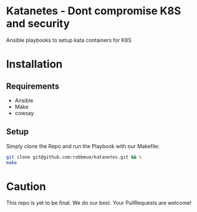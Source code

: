 # Katanetes - Dont compromise K8S and security
Ansible playbooks to setup kata containers for K8S

# Installation
## Requirements
* Ansible
* Make
* cowsay
## Setup
Simply clone the Repo and run the Playbook with our Makefile:
```bash
git clone git@github.com:robbmue/katanetes.git && \
make
```
# Caution
This repo is yet to be final.
We do our best. Your PullRequests are welcome!